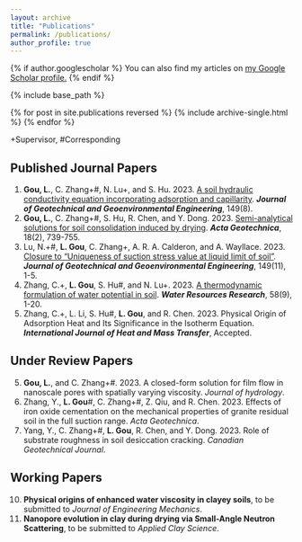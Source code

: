 ```yaml
---
layout: archive
title: "Publications"
permalink: /publications/
author_profile: true
---
```


{% if author.googlescholar %}
  You can also find my articles on <u><a href="{{author.googlescholar}}">my Google Scholar profile</a>.</u>
{% endif %}

{% include base_path %}

{% for post in site.publications reversed %}
  {% include archive-single.html %}
{% endfor %}

+Supervisor, #Corresponding

## Published Journal Papers
1. **Gou, L.**, C. Zhang+#, N. Lu+, and S. Hu. 2023. [A soil hydraulic conductivity equation incorporating adsorption and
capillarity](https://doi.org/10.1061/JGGEFK.GTENG-11388). ***Journal of Geotechnical and Geoenvironmental Engineering***, 149(8).
2. **Gou, L.**, C. Zhang+#, S. Hu, R. Chen, and Y. Dong. 2023. [Semi-analytical solutions for soil consolidation induced by drying](https://doi.org/10.1007/s11440-022-01623-4). ***Acta Geotechnica***, 18(2), 739-755.
3. Lu, N.+#, **L. Gou**, C. Zhang+, A. R. A. Calderon, and A. Wayllace. 2023. [Closure to “Uniqueness of suction stress value at liquid limit of soil”](https://doi.org/10.1061/JGGEFK.GTENG-11798). ***Journal of Geotechnical and Geoenvironmental Engineering***, 149(11), 1-5.
4. Zhang, C.+, **L. Gou**, S. Hu#, and N. Lu+. 2023. [A thermodynamic formulation of water potential in soil](https://doi.org/10.1029/2022WR032369). ***Water Resources Research***, 58(9), 1-20.
5. Zhang, C.+, L. Li,  S. Hu#, **L. Gou**, and R. Chen. 2023. Physical Origin of Adsorption Heat and Its Significance in the Isotherm Equation. ***International Journal of Heat and Mass Transfer***, Accepted.

## Under Review Papers
5. **Gou, L.**, and C. Zhang+#. 2023. A closed-form solution for film flow in nanoscale pores with spatially varying
viscosity. *Journal of hydrology*.
6. Zhang, Y., **L. Gou**#, C. Zhang+#, Z. Qiu, and R. Chen. 2023. Effects of iron oxide cementation on the mechanical
properties of granite residual soil in the full suction range. *Acta Geotechnica*.
7. Yang, Y., C. Zhang+#, **L. Gou**, R. Chen, and Y. Dong. 2023. Role of substrate roughness in soil desiccation cracking. *Canadian Geotechnical Journal*.

## Working Papers
10. **Physical origins of enhanced water viscosity in clayey soils**, to be submitted to *Journal of Engineering Mechanics*.
11. **Nanopore evolution in clay during drying via Small-Angle Neutron Scattering**, to be submitted to *Applied Clay Science*.
